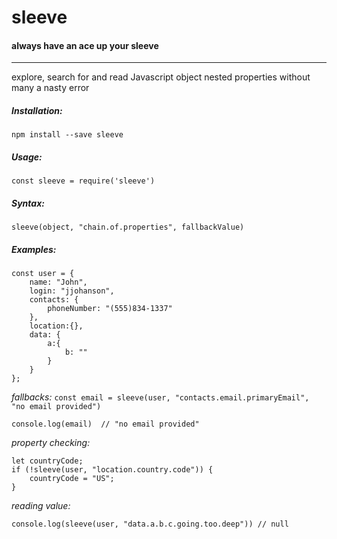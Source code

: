 # sleeve

#### always have an ace up your sleeve
----
explore, search for and read Javascript object nested properties without many a nasty error

##### Installation:
`npm install --save sleeve`

##### Usage:

`const sleeve = require('sleeve')`

##### Syntax:
`sleeve(object, "chain.of.properties", fallbackValue)`
##### Examples:

```
const user = {
    name: "John",
    login: "jjohanson",
    contacts: {
        phoneNumber: "(555)834-1337"
    },
    location:{},
    data: {
        a:{
            b: ""
        }
    }
};
```
_fallbacks:_
`const email = sleeve(user, "contacts.email.primaryEmail", "no email provided")`

`console.log(email)  // "no email provided"`

_property checking:_
```
let countryCode;
if (!sleeve(user, "location.country.code")) {
    countryCode = "US";
}
```

_reading value:_

`console.log(sleeve(user, "data.a.b.c.going.too.deep")) // null`
